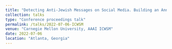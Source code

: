 ```yaml
---
title: "Detecting Anti-Jewish Messages on Social Media. Building an Annotated Corpus That Can Serve as A Preliminary Gold Standard. 16th International Conference on Web and Social Media. Center for Informed Democracy & Social - cybersecurity (IDeaS)"
collection: talks
type: "Conference proceedings talk"
permalink: /talks/2022-07-06-ICWSM
venue: "Carnegie Mellon University, AAAI ICWSM"
date: 2022-07-06
location: "Atlanta, Georgia"
---
```

